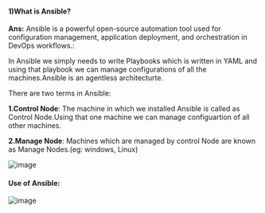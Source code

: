 #### 1)What is Ansible?

**Ans:** Ansible is a powerful open-source automation tool used for configuration management, application deployment, and orchestration in DevOps workflows.:

In Ansible we simply needs to write Playbooks which is written in YAML and using that playbook we can manage configurations of all the machines.Ansible is an agentless architecturte.

There are two terms in Ansible:

**1.Control Node**: The machine in which we installed Ansible is called as Control Node.Using that one machine we can manage configuartion of all other machines.


**2.Manage Node**: Machines which are managed by control Node are known as Manage Nodes.(eg: windows, Linux)

![image](https://github.com/Nachiketa-A/DevopsCourse/assets/157089767/69a59723-32b4-4661-afb7-ead17c7a4b8d)


#### Use of Ansible:

![image](https://github.com/Nachiketa-A/DevopsCourse/assets/157089767/080c9ea9-f29c-40bc-98ad-63386259fa4e)



